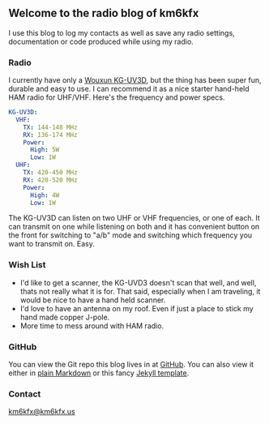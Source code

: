 ## Welcome to the radio blog of km6kfx

I use this blog to log my contacts as well as save any radio settings,
documentation or code produced while using my radio.

### Radio

I currently have only a [Wouxun KG-UV3D](https://powerwerx.com/wouxun-kguv3d-handheld-amateur-radio), but the thing has been super fun, durable and
easy to use. I can recommend it as a nice starter hand-held
HAM radio for UHF/VHF. Here's the frequency and power specs.

```yaml
KG-UV3D:
  VHF:
    TX: 144-148 MHz
    RX: 136-174 MHz
    Power:
      High: 5W
      Low: 1W
  UHF:
    TX: 420-450 MHz
    RX: 420-520 MHz
    Power:
      High: 4W
      Low: 1W
```
The KG-UV3D can listen on two UHF or VHF frequencies, or
one of each. It can transmit on one while listening on both
and it has convenient button on the front for switching to
"a/b" mode and switching which frequency you want to transmit
on. Easy.

### Wish List
- I'd like to get a scanner, the KG-UVD3 doesn't scan that
well, and well, thats not really what it is for. That said, especially when I am traveling, it would be nice to have a
hand held scanner.
- I'd love to have an antenna on my roof. Even if just a place to stick my hand made copper J-pole.
- More time to mess around with HAM radio.

### GitHub

You can view the Git repo this blog lives in at [GitHub](https://github.com/russelltadams/km6kfx/). You can also view it either in [plain Markdown](https://github.com/russelltadams/km6kfx/blob/master/docs/README.md) or this fancy [Jekyll
template](https://km6kfx.us/).

### Contact

<km6kfx@km6kfx.us>
